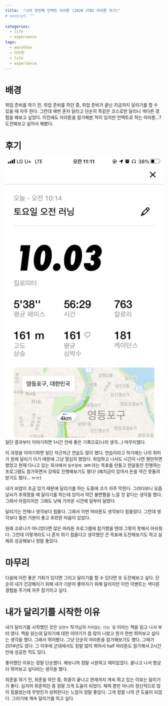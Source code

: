 ```yaml
---
title:  "나의 첫번째 언택트 마라톤 (2020 JTBC 마라톤 후기)"
# excerpt: ""

categories:
  - life
  - experience
tags:
  - marathon
  - 마라톤
  - life
  - experience
---
```


# 배경
취업 준비를 하기 전, 취업 준비를 하던 중, 취업 준비가 끝난 지금까지 달리기를 할 수 있을 때 자주 한다. 그런데 매번 혼자 달리고 단순히 똑같은 코스로만 달리니 색다른 경험을 해보고 싶었다. 이전에도 마라톤을 참가해본 적이 있지만 언택트로 하는 마라톤...? 도전해보고 싶어서 해봤다.

# 후기
![marathon-1](/assets/images/marathon-1.png)
일단 결과부터 이야기하면 1시간 안에 좋은 기록으로(나의 생각...) 마무리했다. 

이 과정을 이야기하면 일단 차근차근 연습도 많이 했다. 연습이라고 하기에는 나의 취미가 원래 달리기 이기 때문에 그냥 열심히 했었다. 취업하고 나서도 시간이 나면 웬만하면 했었고 현재 다니고 있는 회사에서 `일주일에 3KM` 라는 목표를 만들고 한달동안 진행하는 프로그램도 참가하면서 강제로 진행해보기도 했다! (예치금이 있어서 돈을 약간 못돌려받기도 했다... ㅠㅠ)

내가 비염이 조금 있기 때문에 달리기를 하는 도중에 코가 자주 막힌다. 그러다보니 요즘 날씨가 추워졌을 때 달리기를 하는데 있어서 약간 불편함을 느낄 것 같다는 생각을 했다. 그래서 아침이지만 그래도 낮에 가까운 시간에 일부러 달렸다. 

달리기는 언제나 생각보다 힘들다. 그래서 이번 마라톤도 생각보다 힘들었다. 그런데 생각보다 훨씬 기분이 좋고 후련한 마음이 있었다. 

원래 코로나가 아니었다면 많은 마라톤 프로그램에 참가했을 텐데 그렇지 못해서 아쉬웠다. 그런데 이렇게라도 나 혼자 뛰기 힘들다고 생각했던 큰 목표에 도전해보기도 하고 실제로 성공해보니 정말 좋았다.

# 마무리
다음에 이런 좋은 기회가 있다면 그리고 달리기를 할 수 있다면 또 도전해보고 싶다. 단순히 내가 건강해지기 위해 내가 기분이 좋아지기 위해 달리지만 이런 이벤트는 색다른 경험을 주기에 자주 참가하고 싶다.

# 내가 달리기를 시작한 이유
내가 달리기를 시작했던 것은 `김연수` 작가님의 `지지않는 다는 말` 이라는 책을 읽고 나서 부터 였다. 책을 읽는데 달리기에 대한 이야기가 참 많이 나왔고 뭔가 한번 뛰어보고 싶다는 생각을 했다. 그래서 뛰어봤다. 그냥 단순히 마라톤을 참가해보기도 했다. 그때가 2014년도 였다. 그 이후에 군대에서도 정말 많이 뛰어서 half 마라톤도 참가해서 2시간안에 성공한 적도 있다. 

좋아했던 이유는 정말 단순했다. 해보니까 정말 시원하고 재미있었다. 끝나고 나서 항상 더 뛰어보고 싶다라는 생각을 했다. 

취준을 하기 전, 취준을 하던 중, 취중이 끝나고 현재까지 계속 뛰고 있는 이유는 달리기가 좋다. 심지어 취준하던 중 정말 크게 도움이 되었다. 체력 뿐만 아니라 정신적으로 많이 힘들었는데 무엇인가 성취한다는 느낌이 정말 좋았다. 그게 정말 나의 큰 도움이 되었다. 그러기에 계속 달리기를 하고 싶다.